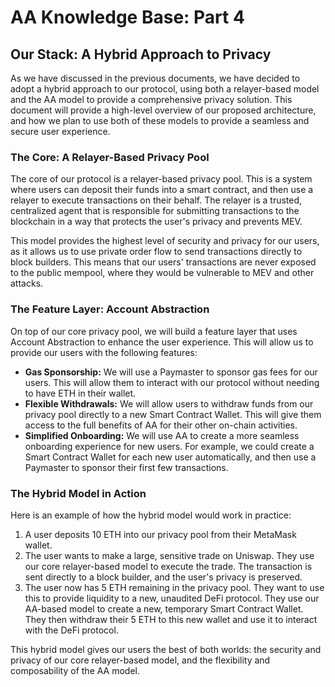 # AA Knowledge Base: Part 4

## Our Stack: A Hybrid Approach to Privacy

As we have discussed in the previous documents, we have decided to adopt a hybrid approach to our protocol, using both a relayer-based model and the AA model to provide a comprehensive privacy solution. This document will provide a high-level overview of our proposed architecture, and how we plan to use both of these models to provide a seamless and secure user experience.

### The Core: A Relayer-Based Privacy Pool

The core of our protocol is a relayer-based privacy pool. This is a system where users can deposit their funds into a smart contract, and then use a relayer to execute transactions on their behalf. The relayer is a trusted, centralized agent that is responsible for submitting transactions to the blockchain in a way that protects the user's privacy and prevents MEV.

This model provides the highest level of security and privacy for our users, as it allows us to use private order flow to send transactions directly to block builders. This means that our users' transactions are never exposed to the public mempool, where they would be vulnerable to MEV and other attacks.

### The Feature Layer: Account Abstraction

On top of our core privacy pool, we will build a feature layer that uses Account Abstraction to enhance the user experience. This will allow us to provide our users with the following features:

- **Gas Sponsorship:** We will use a Paymaster to sponsor gas fees for our users. This will allow them to interact with our protocol without needing to have ETH in their wallet.
- **Flexible Withdrawals:** We will allow users to withdraw funds from our privacy pool directly to a new Smart Contract Wallet. This will give them access to the full benefits of AA for their other on-chain activities.
- **Simplified Onboarding:** We will use AA to create a more seamless onboarding experience for new users. For example, we could create a Smart Contract Wallet for each new user automatically, and then use a Paymaster to sponsor their first few transactions.

### The Hybrid Model in Action

Here is an example of how the hybrid model would work in practice:

1.  A user deposits 10 ETH into our privacy pool from their MetaMask wallet.
2.  The user wants to make a large, sensitive trade on Uniswap. They use our core relayer-based model to execute the trade. The transaction is sent directly to a block builder, and the user's privacy is preserved.
3.  The user now has 5 ETH remaining in the privacy pool. They want to use this to provide liquidity to a new, unaudited DeFi protocol. They use our AA-based model to create a new, temporary Smart Contract Wallet. They then withdraw their 5 ETH to this new wallet and use it to interact with the DeFi protocol.

This hybrid model gives our users the best of both worlds: the security and privacy of our core relayer-based model, and the flexibility and composability of the AA model.
